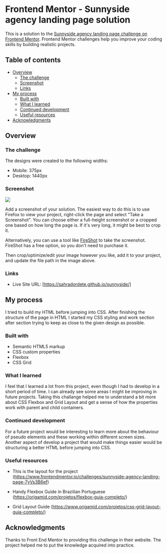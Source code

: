 # Frontend Mentor - Sunnyside agency landing page solution

This is a solution to the [Sunnyside agency landing page challenge on Frontend Mentor](https://www.frontendmentor.io/challenges/sunnyside-agency-landing-page-7yVs3B6ef). Frontend Mentor challenges help you improve your coding skills by building realistic projects.

## Table of contents

- [Overview](#overview)
  - [The challenge](#the-challenge)
  - [Screenshot](#screenshot)
  - [Links](#links)
- [My process](#my-process)
  - [Built with](#built-with)
  - [What I learned](#what-i-learned)
  - [Continued development](#continued-development)
  - [Useful resources](#useful-resources)
- [Acknowledgments](#acknowledgments)


## Overview

### The challenge

The designs were created to the following widths:

- Mobile: 375px
- Desktop: 1440px

### Screenshot

![](./screenshot.jpg)

Add a screenshot of your solution. The easiest way to do this is to use Firefox to view your project, right-click the page and select "Take a Screenshot". You can choose either a full-height screenshot or a cropped one based on how long the page is. If it's very long, it might be best to crop it.

Alternatively, you can use a tool like [FireShot](https://getfireshot.com/) to take the screenshot. FireShot has a free option, so you don't need to purchase it.

Then crop/optimize/edit your image however you like, add it to your project, and update the file path in the image above.


### Links
- Live Site URL: [https://sahradordete.github.io/sunnyside/]

## My process
I tried to build my HTML before jumping into CSS. After finishing the structure of the page in HTML I started my CSS styling and work section after section trying to keep as close to the given design as possible. 

### Built with

- Semantic HTML5 markup
- CSS custom properties
- Flexbox
- CSS Grid


### What I learned

I feel that I learned a lot from this project, even though I had to develop in a short period of time. I can already see some areas I might be improving in future projects.
Taking this challange helped me to understand a bit more about CSS Flexbox and Grid Layout and get a sense of how the properties work with parent and child containers.


### Continued development

For a future project would be interesting to learn more about the behaviour of pseudo elements and these working within different screen sizes. 
Another aspect of develop a project that would make things easier would be structuring a better HTML before jumping into CSS.


### Useful resources

- This is the layout for the project (https://www.frontendmentor.io/challenges/sunnyside-agency-landing-page-7yVs3B6ef) 

- Handy Flexbox Guide in Brazilian Portuguese (https://origamid.com/projetos/flexbox-guia-completo/) 
 
- Grid Layout Guide (https://www.origamid.com/projetos/css-grid-layout-guia-completo/)


## Acknowledgments

Thanks to Front End Mentor to providing this challenge in their website. The project helped me to put the knowledge acquired into practice.
